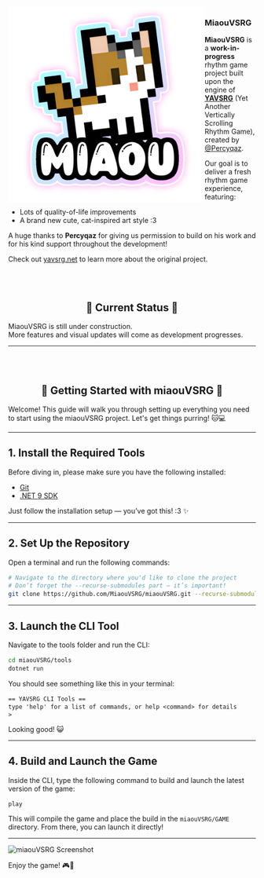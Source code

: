 <img src="https://github.com/MiaouVSRG/miaouVSRG/blob/master/interlude/src/Resources/default/Textures/LOGO%20RAW.png" align="left" height="400">

### MiaouVSRG

**MiaouVSRG** is a **work-in-progress** rhythm game project built upon the engine of **[YAVSRG](https://github.com/YAVSRG/YAVSRG)** (Yet Another Vertically Scrolling Rhythm Game), created by [@Percyqaz](https://github.com/YAVSRG).

Our goal is to deliver a fresh rhythm game experience, featuring:
- Lots of quality-of-life improvements
- A brand new cute, cat-inspired art style :3

A huge thanks to **Percyqaz** for giving us permission to build on his work and for his kind support throughout the development!

Check out [yavsrg.net](https://www.yavsrg.net) to learn more about the original project.

<br/>
<br/>

<h2 align="center">🚧 Current Status 🚧</h2>

MiaouVSRG is still under construction.  
More features and visual updates will come as development progresses.

---

<br/>
<br/>

<h2 align="center">🐾 Getting Started with miaouVSRG 🐾</h2>

Welcome! This guide will walk you through setting up everything you need to start using the miaouVSRG project. Let's get things purring! 🐱💻

---

## 1. Install the Required Tools

Before diving in, please make sure you have the following installed:

- [Git](https://git-scm.com/downloads)  
- [.NET 9 SDK](https://dotnet.microsoft.com/en-us/download/dotnet/9.0)  

Just follow the installation setup — you’ve got this! :3 ✨

---

## 2. Set Up the Repository

Open a terminal and run the following commands:

```bash
# Navigate to the directory where you'd like to clone the project
# Don’t forget the --recurse-submodules part – it’s important!
git clone https://github.com/MiaouVSRG/miaouVSRG.git --recurse-submodules
```

---

## 3. Launch the CLI Tool

Navigate to the tools folder and run the CLI:

```bash
cd miaouVSRG/tools
dotnet run
```

You should see something like this in your terminal:

```
== YAVSRG CLI Tools ==
type 'help' for a list of commands, or help <command> for details
>
```

Looking good! 😺

---

## 4. Build and Launch the Game

Inside the CLI, type the following command to build and launch the latest version of the game:

```
play
```

This will compile the game and place the build in the `miaouVSRG/GAME` directory. From there, you can launch it directly!

---

![miaouVSRG Screenshot](https://i.ibb.co/cXr93sQb/20250404-215447.jpg)

Enjoy the game! 🎮🐾


